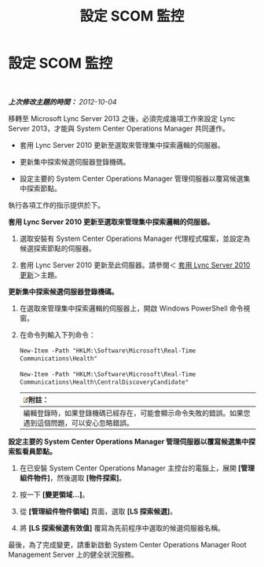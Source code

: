 ﻿---
title: 設定 SCOM 監控
TOCTitle: 設定 SCOM 監控
ms:assetid: 4003d225-2a33-448c-abd9-571750661140
ms:mtpsurl: https://technet.microsoft.com/zh-tw/library/JJ688033(v=OCS.15)
ms:contentKeyID: 49890034
ms.date: 08/10/2015
mtps_version: v=OCS.15
ms.translationtype: HT
---

# 設定 SCOM 監控

 

_**上次修改主題的時間：** 2012-10-04_

移轉至 Microsoft Lync Server 2013 之後，必須完成幾項工作來設定 Lync Server 2013，才能與 System Center Operations Manager 共同運作。

  - 套用 Lync Server 2010 更新至選取來管理集中探索邏輯的伺服器。

  - 更新集中探索候選伺服器登錄機碼。

  - 設定主要的 System Center Operations Manager 管理伺服器以覆寫候選集中探索節點。

執行各項工作的指示提供於下。

**套用 Lync Server 2010 更新至選取來管理集中探索邏輯的伺服器。**

1.  選取安裝有 System Center Operations Manager 代理程式檔案，並設定為候選探索節點的伺服器。

2.  套用 Lync Server 2010 更新至此伺服器。請參閱＜ [套用 Lync Server 2010 更新](apply-lync-server-2010-updates.md)＞主題。

**更新集中探索候選伺服器登錄機碼。**

1.  在選取來管理集中探索邏輯的伺服器上，開啟 Windows PowerShell 命令視窗。

2.  在命令列輸入下列命令：
    
        New-Item -Path "HKLM:\Software\Microsoft\Real-Time Communications\Health"
    
        New-Item -Path "HKLM:\Software\Microsoft\Real-Time Communications\Health\CentralDiscoveryCandidate"
    
    <table>
    <thead>
    <tr class="header">
    <th><img src="images/Gg398811.note(OCS.15).gif" title="note" alt="note" />附註：</th>
    </tr>
    </thead>
    <tbody>
    <tr class="odd">
    <td>編輯登錄時，如果登錄機碼已經存在，可能會顯示命令失敗的錯誤。如果您遇到這個問題，可以安心忽略錯誤。</td>
    </tr>
    </tbody>
    </table>


**設定主要的 System Center Operations Manager 管理伺服器以覆寫候選集中探索監看員節點。**

1.  在已安裝 System Center Operations Manager 主控台的電腦上，展開 **\[管理組件物件\]**，然後選取 **\[物件探索\]**。

2.  按一下 **\[變更領域...\]**。

3.  從 **\[管理組件物件領域\]** 頁面，選取 **\[LS 探索候選\]**。

4.  將 **\[LS 探索候選有效值\]** 覆寫為先前程序中選取的候選伺服器名稱。

最後，為了完成變更，請重新啟動 System Center Operations Manager Root Management Server 上的健全狀況服務。

